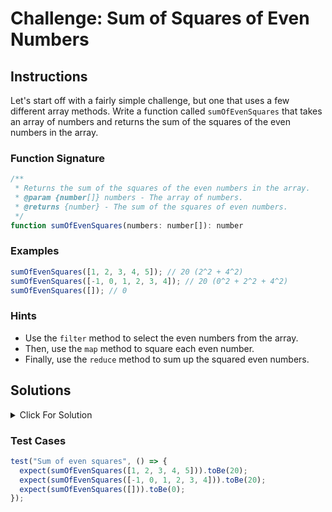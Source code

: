 # Challenge: Sum of Squares of Even Numbers

## Instructions

Let's start off with a fairly simple challenge, but one that uses a few different array methods. Write a function called `sumOfEvenSquares` that takes an array of numbers and returns the sum of the squares of the even numbers in the array.

### Function Signature

```js
/**
 * Returns the sum of the squares of the even numbers in the array.
 * @param {number[]} numbers - The array of numbers.
 * @returns {number} - The sum of the squares of even numbers.
 */
function sumOfEvenSquares(numbers: number[]): number
```

### Examples

```js
sumOfEvenSquares([1, 2, 3, 4, 5]); // 20 (2^2 + 4^2)
sumOfEvenSquares([-1, 0, 1, 2, 3, 4]); // 20 (0^2 + 2^2 + 4^2)
sumOfEvenSquares([]); // 0
```

### Hints

- Use the `filter` method to select the even numbers from the array.
- Then, use the `map` method to square each even number.
- Finally, use the `reduce` method to sum up the squared even numbers.

## Solutions

<details>
  <summary>Click For Solution</summary>

```js
function sumOfEvenSquares(numbers) {
  const evenSquares = numbers
    .filter((num) => num % 2 === 0)
    .map((num) => num ** 2);

  return evenSquares.reduce((sum, square) => sum + square, 0);
}
```

### Explanation

You can format this so many different ways. This is just one example.

- Create a variable called `evenSquares` and set it equal to the result of calling the `filter` method on the `numbers` array and then calling the `map` method on the result of that.

- For the `filter` method, pass in a callback function that takes in a number and returns `true` if the number is even and `false` otherwise. We used the modulo operator (`%`) to check if the number is even.

- For the `map` method, pass in a callback function that takes in a number and returns the square of that number. Now we have an array of the squares of the even numbers.

- Finally, call the `reduce` method on the `evenSquares` array and pass in a callback function that takes in a sum and a square and returns the sum plus the square. We set the initial value of the sum to `0`.

We could even shorten this by chaining the methods together and using an arrow function:

```js
const sumOfEvenSquares = (numbers) =>
  numbers
    .filter((num) => num % 2 === 0)
    .map((num) => num ** 2)
    .reduce((sum, square) => sum + square, 0);
```

</details>

### Test Cases

```js
test("Sum of even squares", () => {
  expect(sumOfEvenSquares([1, 2, 3, 4, 5])).toBe(20);
  expect(sumOfEvenSquares([-1, 0, 1, 2, 3, 4])).toBe(20);
  expect(sumOfEvenSquares([])).toBe(0);
});
```
